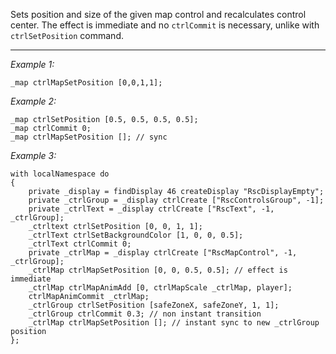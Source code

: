Sets position and size of the given map control and recalculates control center. The effect is immediate and no `ctrlCommit` is necessary, unlike with `ctrlSetPosition` command.


---
*Example 1:*
```sqf
_map ctrlMapSetPosition [0,0,1,1];
```

*Example 2:*
```sqf
_map ctrlSetPosition [0.5, 0.5, 0.5, 0.5];
_map ctrlCommit 0;
_map ctrlMapSetPosition []; // sync
```

*Example 3:*
```sqf
with localNamespace do
{
	private _display = findDisplay 46 createDisplay "RscDisplayEmpty";
	private _ctrlGroup = _display ctrlCreate ["RscControlsGroup", -1];
	private _ctrlText = _display ctrlCreate ["RscText", -1, _ctrlGroup];
	_ctrltext ctrlSetPosition [0, 0, 1, 1];
	_ctrlText ctrlSetBackgroundColor [1, 0, 0, 0.5];
	_ctrlText ctrlCommit 0;
	private _ctrlMap = _display ctrlCreate ["RscMapControl", -1, _ctrlGroup];
	_ctrlMap ctrlMapSetPosition [0, 0, 0.5, 0.5]; // effect is immediate
	_ctrlMap ctrlMapAnimAdd [0, ctrlMapScale _ctrlMap, player];
	ctrlMapAnimCommit _ctrlMap;
	_ctrlGroup ctrlSetPosition [safeZoneX, safeZoneY, 1, 1];
	_ctrlGroup ctrlCommit 0.3; // non instant transition
	_ctrlMap ctrlMapSetPosition []; // instant sync to new _ctrlGroup position
};
```